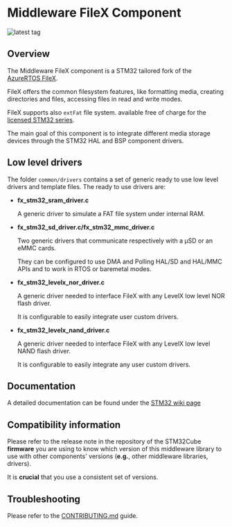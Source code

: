 # Middleware FileX Component

![latest tag](https://img.shields.io/github/v/tag/STMicroelectronics/stm32-mw-filex.svg?color=green)

## Overview
The Middleware FileX component is a STM32 tailored fork of the [AzureRTOS FileX](https://github.com/azure-rtos/filex).

FileX offers the common filesystem features, like formatting media, creating directories and files, accessing files in read and write modes.

FileX supports also `extFat` file system. available free of charge for the [licensed STM32 series](./LICENSED-HARDWARE.txt).

The main goal of this component is to integrate different media storage devices through the STM32 HAL and BSP component drivers.


## Low level drivers

The folder `common/drivers` contains a set of generic ready to use low level drivers and template files. The ready to use drivers are:

* **fx_stm32_sram_driver.c**

    A generic driver to simulate a FAT file system under internal RAM.

* **fx_stm32_sd_driver.c/fx_stm32_mmc_driver.c**

    Two generic drivers that communicate respectively with a µSD or an eMMC cards.
    
    They can be configured to use DMA and Polling HAL/SD and HAL/MMC APIs and to work in RTOS or baremetal modes.

* **fx_stm32_levelx_nor_driver.c**

    A generic driver needed to interface FileX with any LevelX low level NOR flash driver.
    
    It is configurable to easily integrate user custom drivers.

* **fx_stm32_levelx_nand_driver.c**

    A generic driver needed to interface FileX with any LevelX low level NAND flash driver.
    
    It is configurable to easily integrate any user custom drivers.

## Documentation

A detailed documentation can be found under the [STM32 wiki page](https://wiki.st.com/stm32mcu/index.php?title=Introduction_to_FILEX&sfr=stm32mcu)

## Compatibility information
 
Please refer to the release note in the repository of the STM32Cube **firmware** you are using to know which version of this middleware library to use with other components' versions (**e.g.**, other middleware libraries, drivers).

It is **crucial** that you use a consistent set of versions.

## Troubleshooting
Please refer to the [CONTRIBUTING.md](CONTRIBUTING.md) guide.


